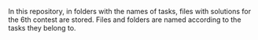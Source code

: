 In this repository, in folders with the names of tasks, files with solutions for the 6th contest are stored. Files and folders are named according to the tasks they belong to.